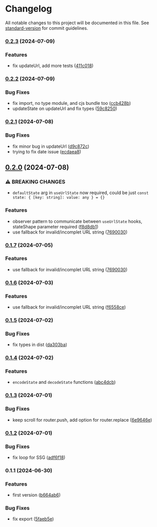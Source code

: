 # Changelog

All notable changes to this project will be documented in this file. See [standard-version](https://github.com/conventional-changelog/standard-version) for commit guidelines.

### [0.2.3](https://github.com/asmyshlyaev177/state-in-url/compare/v0.2.2...v0.2.3) (2024-07-09)


### Features

* fix updateUrl, add more tests ([411c018](https://github.com/asmyshlyaev177/state-in-url/commit/411c01846c93bd873a90a536793b8068521810cf))

### [0.2.2](https://github.com/asmyshlyaev177/state-in-url/compare/v0.2.1...v0.2.2) (2024-07-09)


### Bug Fixes

* fix import, no type module, and cjs bundle too ([ccb428b](https://github.com/asmyshlyaev177/state-in-url/commit/ccb428b0e1d2a5ee4d0d88499ebe566f227e54b1))
* updateState on updateUrl and fix types ([59c8250](https://github.com/asmyshlyaev177/state-in-url/commit/59c82507e52921b929b8bea3ac9192703dd1576e))

### [0.2.1](https://github.com/asmyshlyaev177/state-in-url/compare/v0.2.0...v0.2.1) (2024-07-08)


### Bug Fixes

* fix minor bug in updateUrl ([d9c872c](https://github.com/asmyshlyaev177/state-in-url/commit/d9c872cb6d869adb134a45d6c165e17979a80ae8))
* trying to fix date issue ([ecdaea8](https://github.com/asmyshlyaev177/state-in-url/commit/ecdaea8947c0a13c110a6e1c6ed1f8ca849de5a4))

## [0.2.0](https://github.com/asmyshlyaev177/state-in-url/compare/v0.1.5...v0.2.0) (2024-07-08)


### ⚠ BREAKING CHANGES

* `defaultState` arg in `useUrlState` now required, could be just `const state: {
[key: string]: value: any } = {}`

### Features

* observer pattern to communicate between `useUrlState` hooks, stateShape parameter required ([f8d8db1](https://github.com/asmyshlyaev177/state-in-url/commit/f8d8db10740fe2507a59fd424bc5eb560ab0b834))
* use fallback for invalid/incomplet URL string ([7690030](https://github.com/asmyshlyaev177/state-in-url/commit/76900302379a9579df3813e0d77d2fa578a75d06))

### [0.1.7](https://github.com/asmyshlyaev177/state-in-url/compare/v0.1.5...v0.1.7) (2024-07-05)


### Features

* use fallback for invalid/incomplet URL string ([7690030](https://github.com/asmyshlyaev177/state-in-url/commit/76900302379a9579df3813e0d77d2fa578a75d06))

### [0.1.6](https://github.com/asmyshlyaev177/state-in-url/compare/v0.1.5...v0.1.6) (2024-07-03)


### Features

* use fallback for invalid/incomplet URL string ([f6558ce](https://github.com/asmyshlyaev177/state-in-url/commit/f6558ceb56ef5bd7acba240f56e9535231288e51))

### [0.1.5](https://github.com/asmyshlyaev177/state-in-url/compare/v0.1.4...v0.1.5) (2024-07-02)


### Bug Fixes

* fix types in dist ([da303ba](https://github.com/asmyshlyaev177/state-in-url/commit/da303baf44eb87a0591d19173058f496d9e19b83))

### [0.1.4](https://github.com/asmyshlyaev177/state-in-url/compare/v0.1.3...v0.1.4) (2024-07-02)


### Features

* `encodeState` and `decodeState` functions ([abc4dcb](https://github.com/asmyshlyaev177/state-in-url/commit/abc4dcbd51512f0bd2bef2abd4e2f78241a34b56))

### [0.1.3](https://github.com/asmyshlyaev177/state-in-url/compare/v0.1.2...v0.1.3) (2024-07-01)


### Bug Fixes

* keep scroll for router.push, add option for router.replace ([6e9646e](https://github.com/asmyshlyaev177/state-in-url/commit/6e9646e129dd540fa9c2e3dbeb74db835f75a5f1))

### [0.1.2](https://github.com/asmyshlyaev177/state-in-url/compare/v0.1.1...v0.1.2) (2024-07-01)


### Bug Fixes

* fix loop for SSG ([adf6f18](https://github.com/asmyshlyaev177/state-in-url/commit/adf6f1869c562ef7a2796469fcb82d28f82c6da2))

### 0.1.1 (2024-06-30)


### Features

* first version ([b664ab6](https://github.com/asmyshlyaev177/state-in-url/commit/b664ab6fae7babe7aad83ebdb17f9079200ce2fa))


### Bug Fixes

* fix export ([5faeb5e](https://github.com/asmyshlyaev177/state-in-url/commit/5faeb5e37240e82338ff574c471d43382f3a4857))

